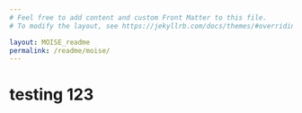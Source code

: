 ```yaml
---
# Feel free to add content and custom Front Matter to this file.
# To modify the layout, see https://jekyllrb.com/docs/themes/#overriding-theme-defaults

layout: MOISE_readme
permalink: /readme/moise/
---
```


# testing 123